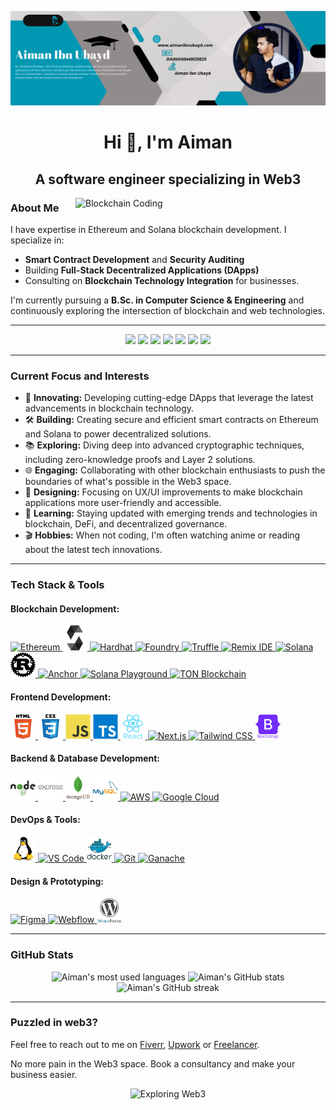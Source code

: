 ![logo](https://github.com/AIMAN10001/AIMAN10001/blob/main/Github%20Banner%20update%20for%20fiverr.png)

<h1 align="center">Hi 👋, I'm Aiman </h1>
<h2 align="center">A software engineer specializing in Web3</h2>


<img align="right" src="https://media.giphy.com/media/HscDLzkO8EOTmgkhQP/giphy.gif" alt="Blockchain Coding" width="400px" />

### About Me

I have expertise in Ethereum and Solana blockchain development. I specialize in:
- **Smart Contract Development** and **Security Auditing**
- Building **Full-Stack Decentralized Applications (DApps)**
- Consulting on **Blockchain Technology Integration** for businesses.

I'm currently pursuing a **B.Sc. in Computer Science & Engineering** and continuously exploring the intersection of blockchain and web technologies.




---

<p align="center">
  <a href="https://portfolio-website1-ten.vercel.app/"><img src="https://img.shields.io/badge/Portfolio-Click%20Here-green?style=for-the-badge&logo=web"></a>
  <a href="https://stackoverflow.com/users/23237163/aiman-ibn-ubayd"><img src="https://img.shields.io/badge/Stack%20Overflow-Questions-orange?style=for-the-badge&logo=stackoverflow"></a>
  <a href="https://dribbble.com/AIMAN10?onboarding=true&designer=true"><img src="https://img.shields.io/badge/Dribbble-Design-pink?style=for-the-badge&logo=dribbble"></a>
  <a href="https://www.behance.net/aimanibnubayd"><img src="https://img.shields.io/badge/Behance-Projects-blue?style=for-the-badge&logo=behance"></a>
  <a href="https://www.fiverr.com/mdaiman321?source=gig_page"><img src="https://img.shields.io/badge/Fiverr-Gigs-brightgreen?style=for-the-badge&logo=fiverr"></a>
  <a href="https://www.upwork.com/freelancers/~01b5c940aaed9a0c78"><img src="https://img.shields.io/badge/Upwork-Contracts-brightgreen?style=for-the-badge&logo=upwork"></a>
  <a href="https://www.freelancer.com/u/mdaiman10328"><img src="https://img.shields.io/badge/Freelancer-Projects-lightblue?style=for-the-badge&logo=freelancer"></a>
</p>


---


### Current Focus and Interests

- 🚀 **Innovating:** Developing cutting-edge DApps that leverage the latest advancements in blockchain technology.
- 🛠️ **Building:** Creating secure and efficient smart contracts on Ethereum and Solana to power decentralized solutions.
- 📚 **Exploring:** Diving deep into advanced cryptographic techniques, including zero-knowledge proofs and Layer 2 solutions.
- 🌐 **Engaging:** Collaborating with other blockchain enthusiasts to push the boundaries of what's possible in the Web3 space.
- 🎨 **Designing:** Focusing on UX/UI improvements to make blockchain applications more user-friendly and accessible.
- 🌟 **Learning:** Staying updated with emerging trends and technologies in blockchain, DeFi, and decentralized governance.
- 🎬 **Hobbies:** When not coding, I'm often watching anime or reading about the latest tech innovations.

---

### Tech Stack & Tools

#### Blockchain Development:
<p align="left">
  <a href="https://ethereum.org/en/" target="_blank" rel="noopener noreferrer">
    <img src="https://img.icons8.com/color/48/000000/ethereum.png" alt="Ethereum" width="40" height="40"/>
  </a>
  <a href="https://soliditylang.org/" target="_blank" rel="noopener noreferrer">
    <img src="https://raw.githubusercontent.com/devicons/devicon/master/icons/solidity/solidity-original.svg" alt="Solidity" width="40" height="40"/>
  </a>
  <a href="https://hardhat.org/" target="_blank" rel="noopener noreferrer">
    <img src="https://seeklogo.com/images/H/hardhat-logo-888739EBB4-seeklogo.com.png" alt="Hardhat" width="40" height="40"/>
  </a>
  <a href="https://getfoundry.sh/" target="_blank" rel="noopener noreferrer">
    <img src="https://user-images.githubusercontent.com/7597528/182243063-21d9023c-fd2c-4c38-b6f7-1d9a63fd760d.png" alt="Foundry" width="40" height="40"/>
  </a>
  <a href="https://trufflesuite.com/" target="_blank" rel="noopener noreferrer">
    <img src="https://seeklogo.com/images/T/truffle-logo-35745438E1-seeklogo.com.png" alt="Truffle" width="40" height="40"/>
  </a>
  <a href="https://remix.ethereum.org/" target="_blank" rel="noopener noreferrer">
    <img src="https://seeklogo.com/images/R/remix-ide-logo-DED9E3C3D9-seeklogo.com.png" alt="Remix IDE" width="40" height="40"/>
  </a>
  <a href="https://solana.com/" target="_blank" rel="noopener noreferrer">
    <img src="https://seeklogo.com/images/S/solana-sol-logo-12828AD23D-seeklogo.com.png" alt="Solana" width="40" height="40"/>
  </a>
  <a href="https://www.rust-lang.org/" target="_blank" rel="noopener noreferrer">
    <img src="https://raw.githubusercontent.com/devicons/devicon/master/icons/rust/rust-plain.svg" alt="Rust" width="40" height="40"/>
  </a>
  <a href="https://project-serum.github.io/anchor/" target="_blank" rel="noopener noreferrer">
    <img src="https://seeklogo.com/images/A/anchor-logo-9E5047D2A5-seeklogo.com.png" alt="Anchor" width="40" height="40"/>
  </a>
  <a href="https://solpg.io/" target="_blank" rel="noopener noreferrer">
    <img src="https://solpg.io/icons/apple-touch-icon.png" alt="Solana Playground" width="40" height="40"/>
  </a>
  <a href="https://ton.org/" target="_blank" rel="noopener noreferrer">
    <img src="https://img.icons8.com/color/48/000000/ton.png" alt="TON Blockchain" width="40" height="40"/>
  </a>
</p>

#### Frontend Development:
<p align="left">
  <a href="https://developer.mozilla.org/en-US/docs/Web/HTML" target="_blank" rel="noopener noreferrer">
    <img src="https://raw.githubusercontent.com/devicons/devicon/master/icons/html5/html5-original-wordmark.svg" alt="HTML5" width="40" height="40"/>
  </a>
  <a href="https://www.w3schools.com/css/" target="_blank" rel="noopener noreferrer">
    <img src="https://raw.githubusercontent.com/devicons/devicon/master/icons/css3/css3-original-wordmark.svg" alt="CSS3" width="40" height="40"/>
  </a>
  <a href="https://developer.mozilla.org/en-US/docs/Web/JavaScript" target="_blank" rel="noopener noreferrer">
    <img src="https://raw.githubusercontent.com/devicons/devicon/master/icons/javascript/javascript-original.svg" alt="JavaScript" width="40" height="40"/>
  </a>
  <a href="https://www.typescriptlang.org/" target="_blank" rel="noopener noreferrer">
    <img src="https://raw.githubusercontent.com/devicons/devicon/master/icons/typescript/typescript-original.svg" alt="TypeScript" width="40" height="40"/>
  </a>
  <a href="https://reactjs.org/" target="_blank" rel="noopener noreferrer">
    <img src="https://raw.githubusercontent.com/devicons/devicon/master/icons/react/react-original-wordmark.svg" alt="React" width="40" height="40"/>
  </a>
  <a href="https://nextjs.org/" target="_blank" rel="noopener noreferrer">
    <img src="https://cdn.worldvectorlogo.com/logos/nextjs-2.svg" alt="Next.js" width="40" height="40"/>
  </a>
  <a href="https://tailwindcss.com/" target="_blank" rel="noopener noreferrer">
    <img src="https://www.vectorlogo.zone/logos/tailwindcss/tailwindcss-icon.svg" alt="Tailwind CSS" width="40" height="40"/>
  </a>
  <a href="https://getbootstrap.com/" target="_blank" rel="noopener noreferrer">
    <img src="https://raw.githubusercontent.com/devicons/devicon/master/icons/bootstrap/bootstrap-plain-wordmark.svg" alt="Bootstrap" width="40" height="40"/>
  </a>
</p>

#### Backend & Database Development:
<p align="left">
  <a href="https://nodejs.org" target="_blank" rel="noopener noreferrer">
    <img src="https://raw.githubusercontent.com/devicons/devicon/master/icons/nodejs/nodejs-original-wordmark.svg" alt="Node.js" width="40" height="40"/>
  </a>
  <a href="https://expressjs.com" target="_blank" rel="noopener noreferrer">
    <img src="https://raw.githubusercontent.com/devicons/devicon/master/icons/express/express-original-wordmark.svg" alt="Express.js" width="40" height="40"/>
  </a>
  <a href="https://www.mongodb.com/" target="_blank" rel="noopener noreferrer">
    <img src="https://raw.githubusercontent.com/devicons/devicon/master/icons/mongodb/mongodb-original-wordmark.svg" alt="MongoDB" width="40" height="40"/>
  </a>
  <a href="https://www.mysql.com/" target="_blank" rel="noopener noreferrer">
    <img src="https://raw.githubusercontent.com/devicons/devicon/master/icons/mysql/mysql-original-wordmark.svg" alt="SQL" width="40" height="40"/>
  </a>
  <a href="https://aws.amazon.com/" target="_blank" rel="noopener noreferrer">
    <img src="https://img.icons8.com/color/48/000000/amazon-web-services.png" alt="AWS" width="40" height="40"/>
  </a>
  <a href="https://cloud.google.com/" target="_blank" rel="noopener noreferrer">
    <img src="https://img.icons8.com/color/48/000000/google-cloud.png" alt="Google Cloud" width="40" height="40"/>
  </a>
</p>

#### DevOps & Tools:
<p align="left">
  <a href="https://www.linux.org/" target="_blank" rel="noopener noreferrer">
    <img src="https://raw.githubusercontent.com/devicons/devicon/master/icons/linux/linux-original.svg" alt="Linux" width="40" height="40"/>
  </a>
  <a href="https://code.visualstudio.com/" target="_blank" rel="noopener noreferrer">
    <img src="https://img.icons8.com/fluent/48/000000/visual-studio-code-2019.png" alt="VS Code" width="40" height="40"/>
  </a>
  <a href="https://www.docker.com/" target="_blank" rel="noopener noreferrer">
    <img src="https://raw.githubusercontent.com/devicons/devicon/master/icons/docker/docker-original-wordmark.svg" alt="Docker" width="40" height="40"/>
  </a>
  <a href="https://git-scm.com/" target="_blank" rel="noopener noreferrer">
    <img src="https://www.vectorlogo.zone/logos/git-scm/git-scm-icon.svg" alt="Git" width="40" height="40"/>
  </a>
  <a href="https://www.trufflesuite.com/ganache" target="_blank" rel="noopener noreferrer">
    <img src="https://seeklogo.com/images/G/ganache-logo-03A14B09E2-seeklogo.com.png" alt="Ganache" width="40" height="40"/>
  </a>
</p>

#### Design & Prototyping:
<p align="left">
  <a href="https://www.figma.com/" target="_blank" rel="noopener noreferrer">
    <img src="https://www.vectorlogo.zone/logos/figma/figma-icon.svg" alt="Figma" width="40" height="40"/>
  </a>
  <a href="https://webflow.com/" target="_blank" rel="noopener noreferrer">
    <img src="https://img.icons8.com/ios-filled/50/000000/webflow.png" alt="Webflow" width="40" height="40"/>
  </a>
  <a href="https://wordpress.com/" target="_blank" rel="noopener noreferrer">
    <img src="https://raw.githubusercontent.com/devicons/devicon/master/icons/wordpress/wordpress-original.svg" alt="WordPress" width="40" height="40"/>
  </a>
</p>

---



### GitHub Stats

<p align="center">
  <img src="https://github-readme-stats.vercel.app/api/top-langs?username=aiman10001&show_icons=true&locale=en&layout=compact" alt="Aiman's most used languages" />
  <img src="https://github-readme-stats.vercel.app/api?username=aiman10001&show_icons=true&locale=en" alt="Aiman's GitHub stats" />
  <img src="https://github-readme-streak-stats.herokuapp.com/?user=aiman10001&" alt="Aiman's GitHub streak" />
</p>

---

### Puzzled in web3?

Feel free to reach out to me on [Fiverr](https://www.fiverr.com/mdaiman321?source=gig_page), [Upwork](https://www.upwork.com/freelancers/~01b5c940aaed9a0c78) or [Freelancer](https://www.freelancer.com/u/mdaiman10328).

No more pain in the Web3 space. Book a consultancy and make your business easier.

<p align="center">
  <img src="https://media.giphy.com/media/l41lFw057lAJQMwg0/giphy.gif" alt="Exploring Web3" width="500px" />
</p>

